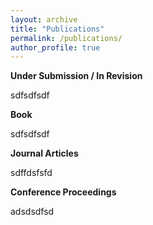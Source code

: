 ```yaml
---
layout: archive
title: "Publications"
permalink: /publications/
author_profile: true
---
```


**Under Submission / In Revision**

sdfsdfsdf

**Book**

sdfsdfsdf

**Journal Articles**

sdffdsfsfd

**Conference Proceedings**

adsdsdfsd

